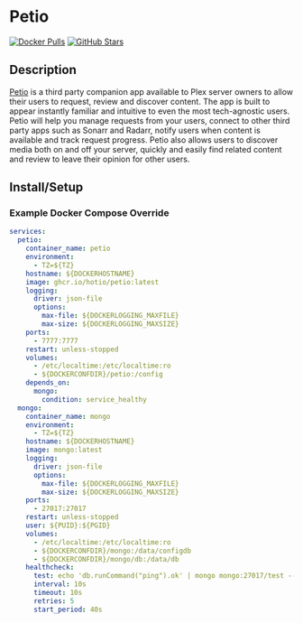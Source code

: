 # Petio

[![Docker Pulls](https://img.shields.io/docker/pulls/hotio/petio?style=flat-square&color=607D8B&label=docker%20pulls&logo=docker)](https://hub.docker.com/r/hotio/petio)
[![GitHub Stars](https://img.shields.io/github/stars/hotio/petio?style=flat-square&color=607D8B&label=github%20stars&logo=github)](https://github.com/hotio/petio)

## Description

[Petio](https://petio.tv/) is a third party companion app available to Plex server owners to allow their users to request, review and discover content. The app is built to appear instantly familiar and intuitive to even the most tech-agnostic users. Petio will help you manage requests from your users, connect to other third party apps such as Sonarr and Radarr, notify users when content is available and track request progress. Petio also allows users to discover media both on and off your server, quickly and easily find related content and review to leave their opinion for other users.

## Install/Setup

### Example Docker Compose Override

```yaml
services:
  petio:
    container_name: petio
    environment:
      - TZ=${TZ}
    hostname: ${DOCKERHOSTNAME}
    image: ghcr.io/hotio/petio:latest
    logging:
      driver: json-file
      options:
        max-file: ${DOCKERLOGGING_MAXFILE}
        max-size: ${DOCKERLOGGING_MAXSIZE}
    ports:
      - 7777:7777
    restart: unless-stopped
    volumes:
      - /etc/localtime:/etc/localtime:ro
      - ${DOCKERCONFDIR}/petio:/config
    depends_on:
      mongo:
        condition: service_healthy
  mongo:
    container_name: mongo
    environment:
      - TZ=${TZ}
    hostname: ${DOCKERHOSTNAME}
    image: mongo:latest
    logging:
      driver: json-file
      options:
        max-file: ${DOCKERLOGGING_MAXFILE}
        max-size: ${DOCKERLOGGING_MAXSIZE}
    ports:
      - 27017:27017
    restart: unless-stopped
    user: ${PUID}:${PGID}
    volumes:
      - /etc/localtime:/etc/localtime:ro
      - ${DOCKERCONFDIR}/mongo:/data/configdb
      - ${DOCKERCONFDIR}/mongo/db:/data/db
    healthcheck:
      test: echo 'db.runCommand("ping").ok' | mongo mongo:27017/test --quiet
      interval: 10s
      timeout: 10s
      retries: 5
      start_period: 40s
```
